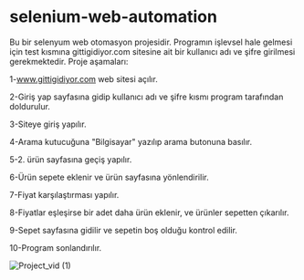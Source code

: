 # selenium-web-automation
Bu bir selenyum web otomasyon projesidir. Programın işlevsel hale gelmesi için test kısmına gittigidiyor.com sitesine ait bir kullanıcı adı ve şifre girilmesi gerekmektedir.
Proje aşamaları:

1-www.gittigidiyor.com web sitesi açılır. 

2-Giriş yap sayfasına gidip kullanıcı adı ve şifre kısmı program tarafından doldurulur.

3-Siteye giriş yapılır.

4-Arama kutucuğuna "Bilgisayar" yazılıp arama butonuna basılır.

5-2. ürün sayfasına geçiş yapılır.

6-Ürün sepete eklenir ve ürün sayfasına yönlendirilir.

7-Fiyat karşılaştırması yapılır.

8-Fiyatlar eşleşirse bir adet daha ürün eklenir, ve ürünler sepetten çıkarılır.

9-Sepet sayfasına gidilir ve sepetin boş olduğu kontrol edilir.

10-Program sonlandırılır.

![Project_vid (1)](https://user-images.githubusercontent.com/83597297/117126917-1a27f480-ada4-11eb-81e4-c356fbe83ec6.gif)
